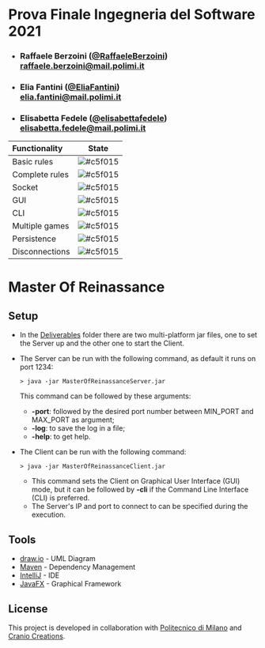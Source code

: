# Prova Finale Ingegneria del Software 2021


- ###  Raffaele Berzoini  ([@RaffaeleBerzoini](https://github.com/RaffaeleBerzoini)) <br> raffaele.berzoini@mail.polimi.it
- ###  Elia Fantini ([@EliaFantini](https://github.com/EliaFantini)) <br> elia.fantini@mail.polimi.it
- ###  Elisabetta Fedele ([@elisabettafedele](https://github.com/elisabettafedele)) <br> elisabetta.fedele@mail.polimi.it

| Functionality | State |
|:-----------------------|:------------------------------------:|
| Basic rules | ![#c5f015](https://via.placeholder.com/15/008000/000000?text=+) |
| Complete rules | ![#c5f015](https://via.placeholder.com/15/008000/000000?text=+) |
| Socket | ![#c5f015](https://via.placeholder.com/15/008000/000000?text=+) |
| GUI | ![#c5f015](https://via.placeholder.com/15/008000/000000?text=+) |
| CLI | ![#c5f015](https://via.placeholder.com/15/008000/000000?text=+)|
| Multiple games | ![#c5f015](https://via.placeholder.com/15/008000/000000?text=+) |
| Persistence | ![#c5f015](https://via.placeholder.com/15/008000/000000?text=+) |
| Disconnections | ![#c5f015](https://via.placeholder.com/15/008000/000000?text=+) |

<!--
[![RED](https://placehold.it/15/f03c15/f03c15)](#)
[![YELLOW](https://placehold.it/15/ffdd00/ffdd00)](#)
[![GREEN](https://placehold.it/15/44bb44/44bb44)](#)
-->

# Master Of Reinassance



## Setup

- In the [Deliverables](Deliverables) folder there are two multi-platform jar files, one to set the Server up and the other one to start the Client.
- The Server can be run with the following command, as default it runs on port 1234:
    ```shell
    > java -jar MasterOfReinassanceServer.jar
    ```
  This command can be followed by these arguments:
  - **-port**: followed by the desired port number between MIN_PORT and MAX_PORT as argument;
  - **-log**: to save the log in a file;
  - **-help**: to get help.

- The Client can be run with the following command:
    ```shell
    > java -jar MasterOfReinassanceClient.jar
    ```
    - This command sets the Client on Graphical User Interface (GUI) mode, but it can be followed by **-cli** if the Command Line Interface (CLI) is preferred.
    - The Server's IP and port to connect to can be specified during the execution.
    

## Tools

* [draw.io](http://draw.io) - UML Diagram
* [Maven](https://maven.apache.org/) - Dependency Management
* [IntelliJ](https://www.jetbrains.com/idea/) - IDE
* [JavaFX](https://openjfx.io) - Graphical Framework

## License

This project is developed in collaboration with [Politecnico di Milano](https://www.polimi.it) and [Cranio Creations](http://www.craniocreations.it).
 